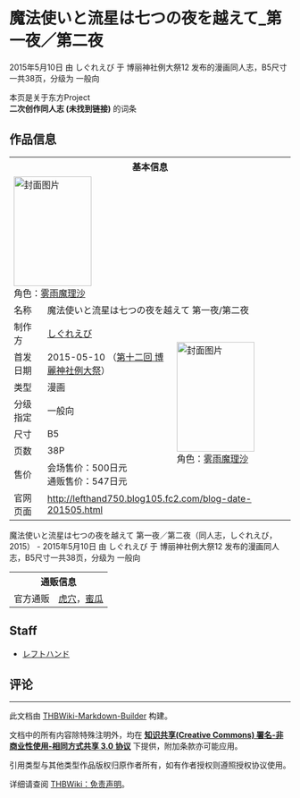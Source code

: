 # 魔法使いと流星は七つの夜を越えて_第一夜／第二夜

<!-- source html: G:\repos\THBWiki-Markdown-Builder\THBWikiMarkdown\Temp\main\e\e3\ns0%3A%E9%AD%94%E6%B3%95%E4%BD%BF%E3%81%84%E3%81%A8%E6%B5%81%E6%98%9F%E3%81%AF%E4%B8%83%E3%81%A4%E3%81%AE%E5%A4%9C%E3%82%92%E8%B6%8A%E3%81%88%E3%81%A6_%E7%AC%AC%E4%B8%80%E5%A4%9C%EF%BC%8F%E7%AC%AC%E4%BA%8C%E5%A4%9C.html -->

2015年5月10日 由 しぐれえび 于 博丽神社例大祭12 发布的漫画同人志，B5尺寸一共38页，分级为 一般向

本页是关于东方Project  
 **二次创作同人志 (未找到链接)** 的词条

## 作品信息

<table><tbody><tr><th colspan="3">基本信息</th></tr><tr><td class="cover-artwork-mobile" colspan="2"><a href="./文件-魔法使いと流星は七つの夜を越えて_第一夜／第二夜封面.jpg.md" class="image" title="封面图片"><img alt="封面图片" src="https://upload.thwiki.cc/thumb/0/0a/%E9%AD%94%E6%B3%95%E4%BD%BF%E3%81%84%E3%81%A8%E6%B5%81%E6%98%9F%E3%81%AF%E4%B8%83%E3%81%A4%E3%81%AE%E5%A4%9C%E3%82%92%E8%B6%8A%E3%81%88%E3%81%A6_%E7%AC%AC%E4%B8%80%E5%A4%9C%EF%BC%8F%E7%AC%AC%E4%BA%8C%E5%A4%9C%E5%B0%81%E9%9D%A2.jpg/139px-%E9%AD%94%E6%B3%95%E4%BD%BF%E3%81%84%E3%81%A8%E6%B5%81%E6%98%9F%E3%81%AF%E4%B8%83%E3%81%A4%E3%81%AE%E5%A4%9C%E3%82%92%E8%B6%8A%E3%81%88%E3%81%A6_%E7%AC%AC%E4%B8%80%E5%A4%9C%EF%BC%8F%E7%AC%AC%E4%BA%8C%E5%A4%9C%E5%B0%81%E9%9D%A2.jpg" decoding="async" loading="lazy" width="139" height="196" srcset="https://upload.thwiki.cc/thumb/0/0a/%E9%AD%94%E6%B3%95%E4%BD%BF%E3%81%84%E3%81%A8%E6%B5%81%E6%98%9F%E3%81%AF%E4%B8%83%E3%81%A4%E3%81%AE%E5%A4%9C%E3%82%92%E8%B6%8A%E3%81%88%E3%81%A6_%E7%AC%AC%E4%B8%80%E5%A4%9C%EF%BC%8F%E7%AC%AC%E4%BA%8C%E5%A4%9C%E5%B0%81%E9%9D%A2.jpg/208px-%E9%AD%94%E6%B3%95%E4%BD%BF%E3%81%84%E3%81%A8%E6%B5%81%E6%98%9F%E3%81%AF%E4%B8%83%E3%81%A4%E3%81%AE%E5%A4%9C%E3%82%92%E8%B6%8A%E3%81%88%E3%81%A6_%E7%AC%AC%E4%B8%80%E5%A4%9C%EF%BC%8F%E7%AC%AC%E4%BA%8C%E5%A4%9C%E5%B0%81%E9%9D%A2.jpg 1.5x, https://upload.thwiki.cc/thumb/0/0a/%E9%AD%94%E6%B3%95%E4%BD%BF%E3%81%84%E3%81%A8%E6%B5%81%E6%98%9F%E3%81%AF%E4%B8%83%E3%81%A4%E3%81%AE%E5%A4%9C%E3%82%92%E8%B6%8A%E3%81%88%E3%81%A6_%E7%AC%AC%E4%B8%80%E5%A4%9C%EF%BC%8F%E7%AC%AC%E4%BA%8C%E5%A4%9C%E5%B0%81%E9%9D%A2.jpg/278px-%E9%AD%94%E6%B3%95%E4%BD%BF%E3%81%84%E3%81%A8%E6%B5%81%E6%98%9F%E3%81%AF%E4%B8%83%E3%81%A4%E3%81%AE%E5%A4%9C%E3%82%92%E8%B6%8A%E3%81%88%E3%81%A6_%E7%AC%AC%E4%B8%80%E5%A4%9C%EF%BC%8F%E7%AC%AC%E4%BA%8C%E5%A4%9C%E5%B0%81%E9%9D%A2.jpg 2x" data-file-width="627" data-file-height="885"></a><div class="cover-char">角色：<a href="./雾雨魔理沙.md" title="雾雨魔理沙">雾雨魔理沙</a></div></td>
</tr><tr><td class="label">名称</td><td colspan="2"> 魔法使いと流星は七つの夜を越えて 第一夜/第二夜 </td></tr><tr><td class="label">制作方</td><td><a href="./しぐれえび.md" title="しぐれえび">しぐれえび</a></td><td class="cover-artwork" rowspan="7" style="min-width:196px;"><a href="./文件-魔法使いと流星は七つの夜を越えて_第一夜／第二夜封面.jpg.md" class="image" title="封面图片"><img alt="封面图片" src="https://upload.thwiki.cc/thumb/0/0a/%E9%AD%94%E6%B3%95%E4%BD%BF%E3%81%84%E3%81%A8%E6%B5%81%E6%98%9F%E3%81%AF%E4%B8%83%E3%81%A4%E3%81%AE%E5%A4%9C%E3%82%92%E8%B6%8A%E3%81%88%E3%81%A6_%E7%AC%AC%E4%B8%80%E5%A4%9C%EF%BC%8F%E7%AC%AC%E4%BA%8C%E5%A4%9C%E5%B0%81%E9%9D%A2.jpg/139px-%E9%AD%94%E6%B3%95%E4%BD%BF%E3%81%84%E3%81%A8%E6%B5%81%E6%98%9F%E3%81%AF%E4%B8%83%E3%81%A4%E3%81%AE%E5%A4%9C%E3%82%92%E8%B6%8A%E3%81%88%E3%81%A6_%E7%AC%AC%E4%B8%80%E5%A4%9C%EF%BC%8F%E7%AC%AC%E4%BA%8C%E5%A4%9C%E5%B0%81%E9%9D%A2.jpg" decoding="async" loading="lazy" width="139" height="196" srcset="https://upload.thwiki.cc/thumb/0/0a/%E9%AD%94%E6%B3%95%E4%BD%BF%E3%81%84%E3%81%A8%E6%B5%81%E6%98%9F%E3%81%AF%E4%B8%83%E3%81%A4%E3%81%AE%E5%A4%9C%E3%82%92%E8%B6%8A%E3%81%88%E3%81%A6_%E7%AC%AC%E4%B8%80%E5%A4%9C%EF%BC%8F%E7%AC%AC%E4%BA%8C%E5%A4%9C%E5%B0%81%E9%9D%A2.jpg/208px-%E9%AD%94%E6%B3%95%E4%BD%BF%E3%81%84%E3%81%A8%E6%B5%81%E6%98%9F%E3%81%AF%E4%B8%83%E3%81%A4%E3%81%AE%E5%A4%9C%E3%82%92%E8%B6%8A%E3%81%88%E3%81%A6_%E7%AC%AC%E4%B8%80%E5%A4%9C%EF%BC%8F%E7%AC%AC%E4%BA%8C%E5%A4%9C%E5%B0%81%E9%9D%A2.jpg 1.5x, https://upload.thwiki.cc/thumb/0/0a/%E9%AD%94%E6%B3%95%E4%BD%BF%E3%81%84%E3%81%A8%E6%B5%81%E6%98%9F%E3%81%AF%E4%B8%83%E3%81%A4%E3%81%AE%E5%A4%9C%E3%82%92%E8%B6%8A%E3%81%88%E3%81%A6_%E7%AC%AC%E4%B8%80%E5%A4%9C%EF%BC%8F%E7%AC%AC%E4%BA%8C%E5%A4%9C%E5%B0%81%E9%9D%A2.jpg/278px-%E9%AD%94%E6%B3%95%E4%BD%BF%E3%81%84%E3%81%A8%E6%B5%81%E6%98%9F%E3%81%AF%E4%B8%83%E3%81%A4%E3%81%AE%E5%A4%9C%E3%82%92%E8%B6%8A%E3%81%88%E3%81%A6_%E7%AC%AC%E4%B8%80%E5%A4%9C%EF%BC%8F%E7%AC%AC%E4%BA%8C%E5%A4%9C%E5%B0%81%E9%9D%A2.jpg 2x" data-file-width="627" data-file-height="885"></a><div class="cover-char">角色：<a href="./雾雨魔理沙.md" title="雾雨魔理沙">雾雨魔理沙</a></div></td>
</tr><tr><td class="label">首发日期</td><td>2015-05-10&#160;（<a href="/展会作品列表?e=%E5%8D%9A%E4%B8%BD%E7%A5%9E%E7%A4%BE%E4%BE%8B%E5%A4%A7%E7%A5%AD%2312">第十二回 博麗神社例大祭</a>）</td></tr><tr><td class="label">类型</td><td>漫画</td></tr><tr><td class="label">分级指定</td><td>一般向</td></tr><tr><td class="label">尺寸</td><td>B5</td></tr><tr><td class="label">页数</td><td>38P</td></tr><tr><td class="label">售价</td><td>会场售价：500日元<br>通贩售价：547日元</td></tr>
<tr><td class="label">官网页面</td><td colspan="2"><a rel="nofollow" class="external free" href="http://lefthand750.blog105.fc2.com/blog-date-201505.html">http://lefthand750.blog105.fc2.com/blog-date-201505.html</a></td></tr></tbody></table>

魔法使いと流星は七つの夜を越えて 第一夜／第二夜（同人志，しぐれえび，2015） - 2015年5月10日 由 しぐれえび 于 博丽神社例大祭12 发布的漫画同人志，B5尺寸一共38页，分级为 一般向

<table><tbody><tr><th colspan="3">通贩信息</th></tr><tr><td class="label">官方通贩</td><td colspan="2"><a rel="nofollow" class="external text" href="https://ec.toranoana.jp/tora_r/ec/item/040030308329">虎穴</a>，<a rel="nofollow" class="external text" href="https://www.melonbooks.co.jp/detail/detail.php?product_id=127339">蜜瓜</a></td></tr></tbody></table>



## Staff
- [レフトハンド](./レフトハンド.md)


## 评论




---

此文档由 [THBWiki-Markdown-Builder](https://github.com/Delsin-Yu/THBWiki-Markdown-Builder) 构建。

文档中的所有内容除特殊注明外，均在 [**知识共享(Creative Commons) 署名-非商业性使用-相同方式共享 3.0 协议**](https://creativecommons.org/licenses/by-sa/3.0/deed.zh-hans) 下提供，附加条款亦可能应用。

引用类型与其他类型作品版权归原作者所有，如有作者授权则遵照授权协议使用。

详细请查阅 [THBWiki：免责声明](https://thbwiki.cc/THBWiki:%E5%85%8D%E8%B4%A3%E5%A3%B0%E6%98%8E)。

